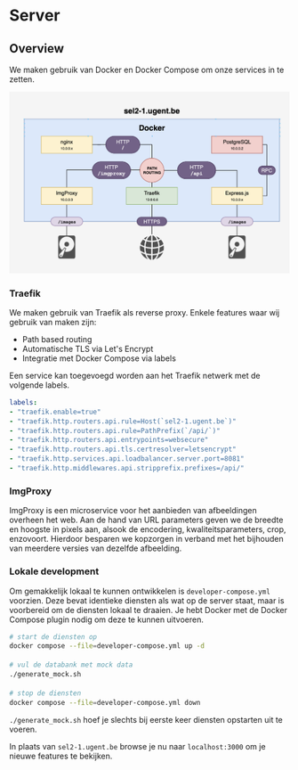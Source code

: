 # Server

## Overview

We maken gebruik van Docker en Docker Compose om onze services in te zetten.

![](./architecture.png)

### Traefik

We maken gebruik van Traefik als reverse proxy. Enkele features waar wij gebruik van maken zijn:

- Path based routing
- Automatische TLS via Let's Encrypt
- Integratie met Docker Compose via labels

Een service kan toegevoegd worden aan het Traefik netwerk met de volgende labels.

```yml
labels:
- "traefik.enable=true"
- "traefik.http.routers.api.rule=Host(`sel2-1.ugent.be`)"
- "traefik.http.routers.api.rule=PathPrefix(`/api/`)"
- "traefik.http.routers.api.entrypoints=websecure"
- "traefik.http.routers.api.tls.certresolver=letsencrypt"
- "traefik.http.services.api.loadbalancer.server.port=8081"
- "traefik.http.middlewares.api.stripprefix.prefixes=/api/"
```

### ImgProxy

ImgProxy is een microservice voor het aanbieden van afbeeldingen overheen het web. Aan de hand van URL parameters geven we de breedte en hoogste in pixels aan, alsook de encodering, kwaliteitsparameters, crop, enzovoort. Hierdoor besparen we kopzorgen in verband met het bijhouden van meerdere versies van dezelfde afbeelding.


### Lokale development
Om gemakkelijk lokaal te kunnen ontwikkelen is `developer-compose.yml` voorzien. Deze bevat identieke diensten als wat op de server staat, maar is voorbereid om de diensten lokaal te draaien.
Je hebt Docker met de Docker Compose plugin nodig om deze te kunnen uitvoeren.

```bash
# start de diensten op
docker compose --file=developer-compose.yml up -d

# vul de databank met mock data
./generate_mock.sh

# stop de diensten
docker compose --file=developer-compose.yml down
```

`./generate_mock.sh` hoef je slechts bij eerste keer diensten opstarten uit te voeren.

In plaats van `sel2-1.ugent.be` browse je nu naar `localhost:3000` om je nieuwe features te bekijken.
